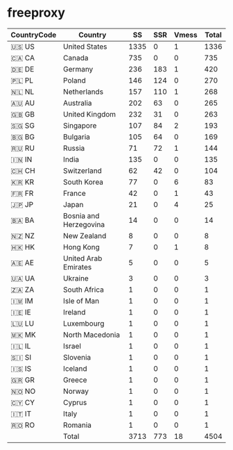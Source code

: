 # freeproxy

|CountryCode|Country|SS|SSR|Vmess|Total|
|  ----  | ----  |  ----  | ----  |  ----  | ----  |
|🇺🇸 US|United States|1335|0|1|1336|
|🇨🇦 CA|Canada|735|0|0|735|
|🇩🇪 DE|Germany|236|183|1|420|
|🇵🇱 PL|Poland|146|124|0|270|
|🇳🇱 NL|Netherlands|157|110|1|268|
|🇦🇺 AU|Australia|202|63|0|265|
|🇬🇧 GB|United Kingdom|232|31|0|263|
|🇸🇬 SG|Singapore|107|84|2|193|
|🇧🇬 BG|Bulgaria|105|64|0|169|
|🇷🇺 RU|Russia|71|72|1|144|
|🇮🇳 IN|India|135|0|0|135|
|🇨🇭 CH|Switzerland|62|42|0|104|
|🇰🇷 KR|South Korea|77|0|6|83|
|🇫🇷 FR|France|42|0|1|43|
|🇯🇵 JP|Japan|21|0|4|25|
|🇧🇦 BA|Bosnia and Herzegovina|14|0|0|14|
|🇳🇿 NZ|New Zealand|8|0|0|8|
|🇭🇰 HK|Hong Kong|7|0|1|8|
|🇦🇪 AE|United Arab Emirates|5|0|0|5|
|🇺🇦 UA|Ukraine|3|0|0|3|
|🇿🇦 ZA|South Africa|1|0|0|1|
|🇮🇲 IM|Isle of Man|1|0|0|1|
|🇮🇪 IE|Ireland|1|0|0|1|
|🇱🇺 LU|Luxembourg|1|0|0|1|
|🇲🇰 MK|North Macedonia|1|0|0|1|
|🇮🇱 IL|Israel|1|0|0|1|
|🇸🇮 SI|Slovenia|1|0|0|1|
|🇮🇸 IS|Iceland|1|0|0|1|
|🇬🇷 GR|Greece|1|0|0|1|
|🇳🇴 NO|Norway|1|0|0|1|
|🇨🇾 CY|Cyprus|1|0|0|1|
|🇮🇹 IT|Italy|1|0|0|1|
|🇷🇴 RO|Romania|1|0|0|1|
||Total|3713|773|18|4504|
